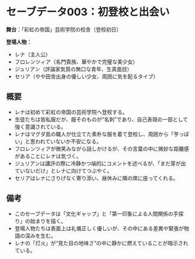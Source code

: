 # セーブデータ003：初登校と出会い

**舞台**：「彩虹の帝国」芸術学院の校舎（登校初日）

**登場人物**：
- レナ（主人公）
- フロレンツィア（名門貴族、華やかで完璧な美少女）
- ジュリアン（評論家気質の無口な青年、生真面目）
- セリア（やや田舎出身の優しい少女、周囲に気を配るタイプ）

## 概要

- レナは初めて彩虹の帝国の芸術学院へ登校する。
- 生徒たちは皆私服だが、服そのものが“名刺”であり、自己表現の一部として強く意識されている。
- レナはマグダ島の職人が仕立てた素朴な服を着て登校し、周囲から「芋っぽい」と思われていないか不安になる。
- フロレンツィアが微笑みながら話しかけるが、その言葉の中に微妙な距離感があることにレナは気づく。
- ジュリアンは講評の際に冷静かつ端的にコメントを述べるが、「まだ芽が出ていないだけ」とレナに向けてつぶやく。
- セリアはレナにさりげなく寄り添い、昼休みに隣の席に座ってくれる。

## 備考

- このセーブデータは「文化ギャップ」と「第一印象による人間関係の手探り」の始まりを描く。
- 登場人物たちは表面上は礼儀正しく優しいが、その中にある差異や緊張が物語の深みを生む。
- レナの「灯火」が“見た目の地味さ”の中に静かに燃えていることが暗示されている。